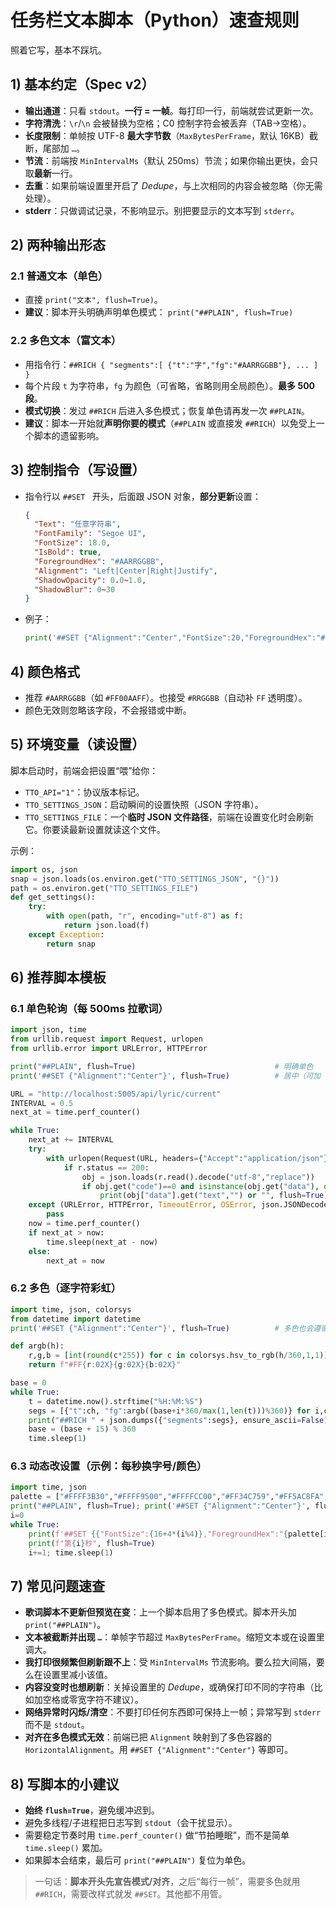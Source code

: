 ﻿# 任务栏文本脚本（Python）速查规则

照着它写，基本不踩坑。

## 1) 基本约定（Spec v2）

* **输出通道**：只看 `stdout`。**一行 = 一帧**。每打印一行，前端就尝试更新一次。
* **字符清洗**：`\r`/`\n` 会被替换为空格；C0 控制字符会被丢弃（TAB→空格）。
* **长度限制**：单帧按 UTF-8 **最大字节数**（`MaxBytesPerFrame`，默认 16KB）截断，尾部加 `…`。
* **节流**：前端按 `MinIntervalMs`（默认 250ms）节流；如果你输出更快，会只取**最新**一行。
* **去重**：如果前端设置里开启了 *Dedupe*，与上次相同的内容会被忽略（你无需处理）。
* **stderr**：只做调试记录，不影响显示。别把要显示的文本写到 `stderr`。

## 2) 两种输出形态

### 2.1 普通文本（单色）

* 直接 `print("文本", flush=True)`。
* **建议**：脚本开头明确声明单色模式：
  `print("##PLAIN", flush=True)`

### 2.2 多色文本（富文本）

* 用指令行：`##RICH { "segments":[ {"t":"字","fg":"#AARRGGBB"}, ... ] }`
* 每个片段 `t` 为字符串，`fg` 为颜色（可省略，省略则用全局颜色）。**最多 500 段**。
* **模式切换**：发过 `##RICH` 后进入多色模式；恢复单色请再发一次 `##PLAIN`。
* **建议**：脚本一开始就**声明你要的模式**（`##PLAIN` 或直接发 `##RICH`）以免受上一个脚本的遗留影响。

## 3) 控制指令（写设置）

* 指令行以 `##SET ` 开头，后面跟 JSON 对象，**部分更新**设置：

  ```json
  { 
    "Text": "任意字符串",
    "FontFamily": "Segoe UI",
    "FontSize": 18.0,
    "IsBold": true,
    "ForegroundHex": "#AARRGGBB",
    "Alignment": "Left|Center|Right|Justify",
    "ShadowOpacity": 0.0~1.0,
    "ShadowBlur": 0~30
  }
  ```
* 例子：

  ```python
  print('##SET {"Alignment":"Center","FontSize":20,"ForegroundHex":"#FFFF3366"}', flush=True)
  ```

## 4) 颜色格式

* 推荐 `#AARRGGBB`（如 `#FF00AAFF`）。也接受 `#RRGGBB`（自动补 `FF` 透明度）。
* 颜色无效则忽略该字段，不会报错或中断。

## 5) 环境变量（读设置）

脚本启动时，前端会把设置“喂”给你：

* `TTO_API="1"`：协议版本标记。
* `TTO_SETTINGS_JSON`：启动瞬间的设置快照（JSON 字符串）。
* `TTO_SETTINGS_FILE`：一个**临时 JSON 文件路径**，前端在设置变化时会刷新它。你要读最新设置就读这个文件。

示例：

```python
import os, json
snap = json.loads(os.environ.get("TTO_SETTINGS_JSON", "{}"))
path = os.environ.get("TTO_SETTINGS_FILE")
def get_settings():
    try:
        with open(path, "r", encoding="utf-8") as f:
            return json.load(f)
    except Exception:
        return snap
```

## 6) 推荐脚本模板

### 6.1 单色轮询（每 500ms 拉歌词）

```python
import json, time
from urllib.request import Request, urlopen
from urllib.error import URLError, HTTPError

print("##PLAIN", flush=True)                               # 明确单色
print('##SET {"Alignment":"Center"}', flush=True)          # 居中（可加 FontSize/ForegroundHex）

URL = "http://localhost:5005/api/lyric/current"
INTERVAL = 0.5
next_at = time.perf_counter()

while True:
    next_at += INTERVAL
    try:
        with urlopen(Request(URL, headers={"Accept":"application/json"}), timeout=0.4) as r:
            if r.status == 200:
                obj = json.loads(r.read().decode("utf-8","replace"))
                if obj.get("code")==0 and isinstance(obj.get("data"), dict):
                    print(obj["data"].get("text","") or "", flush=True)
    except (URLError, HTTPError, TimeoutError, OSError, json.JSONDecodeError):
        pass
    now = time.perf_counter()
    if next_at > now:
        time.sleep(next_at - now)
    else:
        next_at = now
```

### 6.2 多色（逐字符彩虹）

```python
import time, json, colorsys
from datetime import datetime
print('##SET {"Alignment":"Center"}', flush=True)          # 多色也会遵循 Alignment

def argb(h):
    r,g,b = [int(round(c*255)) for c in colorsys.hsv_to_rgb(h/360,1,1)]
    return f"#FF{r:02X}{g:02X}{b:02X}"

base = 0
while True:
    t = datetime.now().strftime("%H:%M:%S")
    segs = [{"t":ch, "fg":argb((base+i*360/max(1,len(t)))%360)} for i,ch in enumerate(t)]
    print("##RICH " + json.dumps({"segments":segs}, ensure_ascii=False), flush=True)
    base = (base + 15) % 360
    time.sleep(1)
```

### 6.3 动态改设置（示例：每秒换字号/颜色）

```python
import time, json
palette = ["#FFFF3B30","#FFFF9500","#FFFFCC00","#FF34C759","#FF5AC8FA","#FF007AFF","#FFAF52DE"]
print("##PLAIN", flush=True); print('##SET {"Alignment":"Center"}', flush=True)
i=0
while True:
    print(f'##SET {{"FontSize":{16+4*(i%4)},"ForegroundHex":"{palette[i%len(palette)]}"}}', flush=True)
    print(f"第{i}秒", flush=True)
    i+=1; time.sleep(1)
```

## 7) 常见问题速查

* **歌词脚本不更新但预览在变**：上一个脚本启用了多色模式。脚本开头加 `print("##PLAIN")`。
* **文本被截断并出现 `…`**：单帧字节超过 `MaxBytesPerFrame`。缩短文本或在设置里调大。
* **我打印很频繁但刷新跟不上**：受 `MinIntervalMs` 节流影响。要么拉大间隔，要么在设置里减小该值。
* **内容没变时也想刷新**：关掉设置里的 *Dedupe*，或确保打印不同的字符串（比如加空格或零宽字符不建议）。
* **网络异常时闪烁/清空**：不要打印任何东西即可保持上一帧；异常写到 `stderr` 而不是 `stdout`。
* **对齐在多色模式无效**：前端已把 `Alignment` 映射到了多色容器的 `HorizontalAlignment`。用 `##SET {"Alignment":"Center"}` 等即可。

## 8) 写脚本的小建议

* **始终 `flush=True`**，避免缓冲迟到。
* 避免多线程/子进程把日志写到 `stdout`（会干扰显示）。
* 需要稳定节奏时用 `time.perf_counter()` 做“节拍睡眠”，而不是简单 `time.sleep()` 累加。
* 如果脚本会结束，最后可 `print("##PLAIN")` 复位为单色。

> 一句话：**脚本开头先宣告模式/对齐**，之后“每行一帧”，需要多色就用 `##RICH`，需要改样式就发 `##SET`。其他都不用管。
